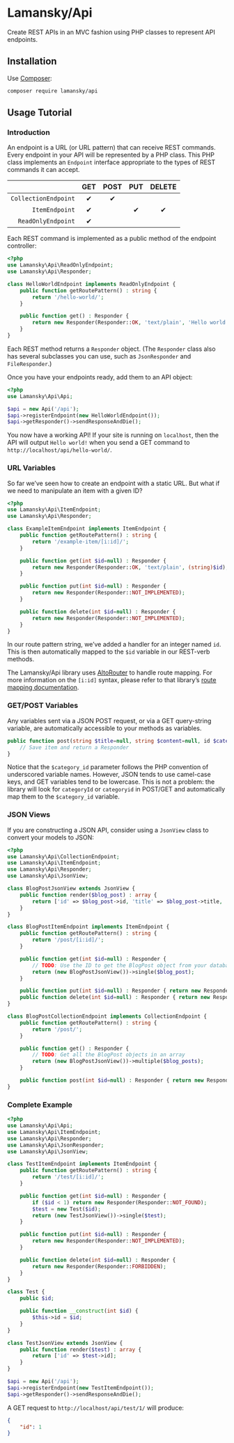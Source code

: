 # Lamansky/Api

Create REST APIs in an MVC fashion using PHP classes to represent API endpoints.

## Installation

Use [Composer](http://getcomposer.org):

```bash
composer require lamansky/api
```

## Usage Tutorial

### Introduction

An endpoint is a URL (or URL pattern) that can receive REST commands.
Every endpoint in your API will be represented by a PHP class.
This PHP class implements an `Endpoint` interface appropriate to the types of
REST commands it can accept.

|                      | GET | POST | PUT | DELETE |
|---------------------:|:---:|:----:|:---:|:------:|
| `CollectionEndpoint` | ✔   | ✔    |     |        |
| `ItemEndpoint`       | ✔   |      | ✔   | ✔      |
| `ReadOnlyEndpoint`   | ✔   |      |     |        ||

Each REST command is implemented as a public method of the endpoint controller:

```php
<?php
use Lamansky\Api\ReadOnlyEndpoint;
use Lamansky\Api\Responder;

class HelloWorldEndpoint implements ReadOnlyEndpoint {
    public function getRoutePattern() : string {
        return '/hello-world/';
    }

    public function get() : Responder {
        return new Responder(Responder::OK, 'text/plain', 'Hello world!');
    }
}
```

Each REST method returns a `Responder` object.
(The `Responder` class also has several subclasses you can use,
such as `JsonResponder` and `FileResponder`.)

Once you have your endpoints ready, add them to an API object:

```php
<?php
use Lamansky\Api\Api;

$api = new Api('/api');
$api->registerEndpoint(new HelloWorldEndpoint());
$api->getResponder()->sendResponseAndDie();
```

You now have a working API! If your site is running on `localhost`,
then the API will output `Hello world!`
when you send a GET command to `http://localhost/api/hello-world/`.

### URL Variables

So far we’ve seen how to create an endpoint with a static URL.
But what if we need to manipulate an item with a given ID?

```php
<?php
use Lamansky\Api\ItemEndpoint;
use Lamansky\Api\Responder;

class ExampleItemEndpoint implements ItemEndpoint {
    public function getRoutePattern() : string {
        return '/example-item/[i:id]/';
    }

    public function get(int $id=null) : Responder {
        return new Responder(Responder::OK, 'text/plain', (string)$id);
    }

    public function put(int $id=null) : Responder {
        return new Responder(Responder::NOT_IMPLEMENTED);
    }

    public function delete(int $id=null) : Responder {
        return new Responder(Responder::NOT_IMPLEMENTED);
    }
}
```

In our route pattern string, we’ve added a handler for an integer named `id`.
This is then automatically mapped to the `$id` variable in our REST-verb methods.

The Lamansky/Api library uses [AltoRouter](http://altorouter.com/) to handle
route mapping. For more information on the `[i:id]` syntax, please refer to that library’s
[route mapping documentation](http://altorouter.com/usage/mapping-routes.html).

### GET/POST Variables

Any variables sent via a JSON POST request, or via a GET query-string variable,
are automatically accessible to your methods as variables.

```php
public function post(string $title=null, string $content=null, id $category_id=null) : Responder {
    // Save item and return a Responder
}
```

Notice that the `$category_id` parameter follows the PHP convention of underscored variable names.
However, JSON tends to use camel-case keys, and GET variables tend to be lowercase. This is not a problem:
the library will look for `categoryId` or `categoryid` in POST/GET and automatically map them to the `$category_id` variable.

### JSON Views

If you are constructing a JSON API, consider using a `JsonView` class to convert
your models to JSON:

```php
<?php
use Lamansky\Api\CollectionEndpoint;
use Lamansky\Api\ItemEndpoint;
use Lamansky\Api\Responder;
use Lamansky\Api\JsonView;

class BlogPostJsonView extends JsonView {
    public function render($blog_post) : array {
        return ['id' => $blog_post->id, 'title' => $blog_post->title, 'content' => $blog_post->content];
    }
}

class BlogPostItemEndpoint implements ItemEndpoint {
    public function getRoutePattern() : string {
        return '/post/[i:id]/';
    }

    public function get(int $id=null) : Responder {
        // TODO: Use the ID to get the BlogPost object from your database
        return (new BlogPostJsonView())->single($blog_post);
    }

    public function put(int $id=null) : Responder { return new Responder(Responder::NOT_IMPLEMENTED); }
    public function delete(int $id=null) : Responder { return new Responder(Responder::NOT_IMPLEMENTED); }
}

class BlogPostCollectionEndpoint implements CollectionEndpoint {
    public function getRoutePattern() : string {
        return '/post/';
    }

    public function get() : Responder {
        // TODO: Get all the BlogPost objects in an array
        return (new BlogPostJsonView())->multiple($blog_posts);
    }

    public function post(int $id=null) : Responder { return new Responder(Responder::NOT_IMPLEMENTED); }
}
```

### Complete Example

```php
<?php
use Lamansky\Api\Api;
use Lamansky\Api\ItemEndpoint;
use Lamansky\Api\Responder;
use Lamansky\Api\JsonResponder;
use Lamansky\Api\JsonView;

class TestItemEndpoint implements ItemEndpoint {
    public function getRoutePattern() : string {
        return '/test/[i:id]/';
    }

    public function get(int $id=null) : Responder {
        if ($id < 1) return new Responder(Responder::NOT_FOUND);
        $test = new Test($id);
        return (new TestJsonView())->single($test);
    }

    public function put(int $id=null) : Responder {
        return new Responder(Responder::NOT_IMPLEMENTED);
    }

    public function delete(int $id=null) : Responder {
        return new Responder(Responder::FORBIDDEN);
    }
}

class Test {
    public $id;

    public function __construct(int $id) {
        $this->id = $id;
    }
}

class TestJsonView extends JsonView {
    public function render($test) : array {
        return ['id' => $test->id];
    }
}

$api = new Api('/api');
$api->registerEndpoint(new TestItemEndpoint());
$api->getResponder()->sendResponseAndDie();
```

A GET request to `http://localhost/api/test/1/` will produce:

```json
{
    "id": 1
}
```

